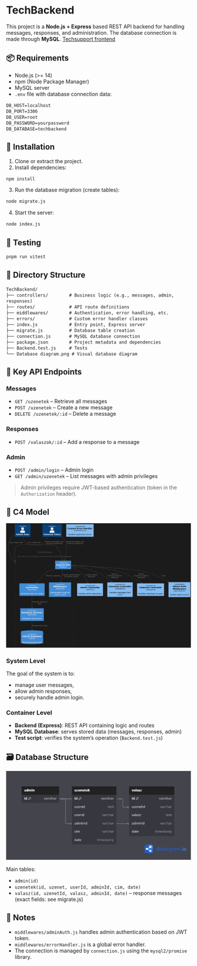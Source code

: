# TechBackend

This project is a **Node.js + Express** based REST API backend for handling messages, responses, and administration. The database connection is made through **MySQL**.
[Techsupport frontend](https://github.com/balhun/techsupport)

## 📦 Requirements

- Node.js (>= 14)
- npm (Node Package Manager)
- MySQL server
- `.env` file with database connection data:

```
DB_HOST=localhost
DB_PORT=3306
DB_USER=root
DB_PASSWORD=yourpassword
DB_DATABASE=techbackend
```

## 🚀 Installation

1. Clone or extract the project.
2. Install dependencies:

```bash
npm install
```

3. Run the database migration (create tables):

```bash
node migrate.js
```

4. Start the server:

```bash
node index.js
```

## 🧪 Testing

```bash
pnpm run vitest
```

## 📁 Directory Structure

```
TechBackend/
├── controllers/        # Business logic (e.g., messages, admin, responses)
├── routes/             # API route definitions
├── middlewares/        # Authentication, error handling, etc.
├── errors/             # Custom error handler classes
├── index.js            # Entry point, Express server
├── migrate.js          # Database table creation
├── connection.js       # MySQL database connection
├── package.json        # Project metadata and dependencies
├── Backend.test.js     # Tests
└── Database diagram.png # Visual database diagram
```

## 🔌 Key API Endpoints

### Messages

- `GET /uzenetek` – Retrieve all messages
- `POST /uzenetek` – Create a new message
- `DELETE /uzenetek/:id` – Delete a message

### Responses

- `POST /valaszok/:id` – Add a response to a message

### Admin

- `POST /admin/login` – Admin login
- `GET /admin/uzenetek` – List messages with admin privileges

> Admin privileges require JWT-based authentication (token in the `Authorization` header).

## 🧭 C4 Model

![C4 model](https://github.com/YoSlurP/TechBackend/blob/main/C4model.png)

### System Level

The goal of the system is to:

- manage user messages,
- allow admin responses,
- securely handle admin login.

### Container Level

- **Backend (Express)**: REST API containing logic and routes
- **MySQL Database**: serves stored data (messages, responses, admin)
- **Test script**: verifies the system’s operation (`Backend.test.js`)

## 🗃️ Database Structure

![Database diagram](https://github.com/YoSlurP/TechBackend/blob/main/Database%20diagram.png)

Main tables:

- `admin(id)`
- `uzenetek(id, uzenet, userId, adminId, cim, date)`
- `valasz(id, uzenetId, valasz, adminId, date)` – response messages (exact fields: see migrate.js)

## 📌 Notes

- `middlewares/adminAuth.js` handles admin authentication based on JWT token.
- `middlewares/errorHandler.js` is a global error handler.
- The connection is managed by `connection.js` using the `mysql2/promise` library.
